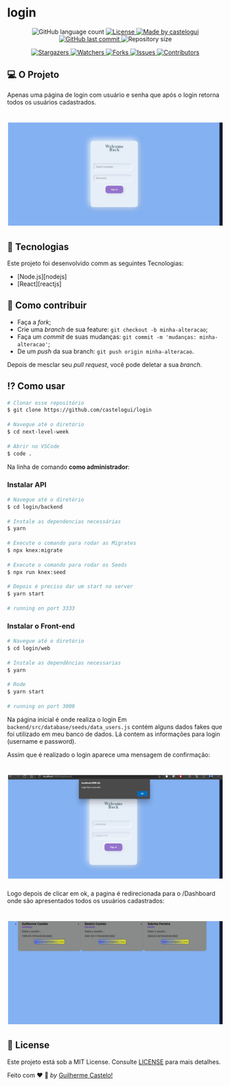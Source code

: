# login


<p align="center">
	
  <img alt="GitHub language count" src="https://img.shields.io/github/languages/count/castelogui/login?color=%2304D361">

  <a href="https://github.com/castelogui/login/blob/master/LICENSE">
    <img alt="License" src="https://img.shields.io/badge/license-MIT-brightgreen">
  </a>
	
  <a href="https://www.linkedin.com/in/castelo-guilherme/">
    <img alt="Made by castelogui" src="https://img.shields.io/badge/made%20by-castelogui-%2304D361">
  </a>

  <a href="https://github.com/castelogui/login/commits/master">
    <img alt="GitHub last commit" src="https://img.shields.io/github/last-commit/castelogui/next-level-week">
  </a>

  <img alt="Repository size" src="https://img.shields.io/github/repo-size/castelogui/login">

</p>

<p align="center">
  
  <a href="https://github.com/castelogui/login/stargazers">
    <img alt="Stargazers" src="https://img.shields.io/github/stars/castelogui/login?style=social">
  </a>
  
  <a href="https://github.com/castelogui/login/watchers">
    <img alt="Watchers" src="https://img.shields.io/github/watchers/castelogui/login?style=social">
  </a>
  
  <a href="https://github.com/castelogui/login/network/members">
    <img alt="Forks" src="https://img.shields.io/github/forks/castelogui/login?style=social">
  </a>
  
  <a href="https://github.com/castelogui/login/issues">
    <img alt="Issues" src="https://img.shields.io/github/issues/castelogui/login?style=social">
  </a>
  
  <a href="https://github.com/castelogui/login/contributors">
    <img alt="Contributors" src="https://img.shields.io/github/contributors/castelogui/login?style=social">
  </a>	
</p>

## 💻 O Projeto 
Apenas uma página de login com usuário e senha que após o login retorna todos os usuários cadastrados.

<h1 align="center">
    <img alt="Example" title="Example" src="https://github.com/castelogui/login/blob/main/images/login.jpeg?raw=true" width="500px" />
</h1>


## :rocket: Tecnologias

Este projeto foi desenvolvido comm as seguintes Tecnologias:

- [Node.js][nodejs]
- [React][reactjs]



## 🤔 Como contribuir

- Faça a *fork*;
- Crie uma *branch* de sua feature: `git checkout -b minha-alteracao`;
- Faça um *commit* de suas mudanças: `git commit -m 'mudanças: minha-alteracao'`;
- De um *push* da sua branch: `git push origin minha-alteracao`.

Depois de mesclar seu *pull request*, você pode deletar a sua *branch*.


## :interrobang: Como usar


```bash
# Clonar esse repositório
$ git clone https://github.com/castelogui/login

# Navegue até o diretório
$ cd next-level-week

# Abrir no VSCode
$ code .
```

Na linha de comando **como administrador**:

### Instalar API 

```bash
# Navegue até o diretório
$ cd login/backend

# Instale as dependencias necessárias
$ yarn

# Execute o comando para rodar as Migrates
$ npx knex:migrate

# Execute o comando para rodar os Seeds
$ npx run knex:seed

# Depois é preciso dar um start no server
$ yarn start

# running on port 3333
```

### Instalar o Front-end

```bash
# Navegue até o diretório
$ cd login/web

# Instale as dependências necessarias
$ yarn

# Rode
$ yarn start

# running on port 3000
```

Na página inicial é onde realiza o login
Em ``backend/src/database/seeds/data_users.js`` contém alguns dados fakes que foi utilizado em meu banco de dados. Lá contem as informações para login (username e password).

Assim que é realizado o login aparece uma mensagem de confirmação:

<h1 align="center">
    <img alt="Example" title="Example" src="https://github.com/castelogui/login/blob/main/images/login_sucesseful.png?raw=true" width="500px" />
</h1>
Logo depois de clicar em ok, a pagina é  redirecionada para o /Dashboard onde são apresentados todos os usuários cadastrados:

<h1 align="center">
    <img alt="Example" title="Example" src="https://github.com/castelogui/login/blob/main/images/users.jpeg?raw=true" width="500px" />
</h1>

## :memo: License

Este projeto está sob a MIT License. Consulte [LICENSE](https://github.com/castelogui/next-level-week/blob/master/LICENSE) para mais detalhes.


Feito com :heart: :wave: *by* [Guilherme Castelo!](https://www.linkedin.com/in/castelo-guilherme/)


